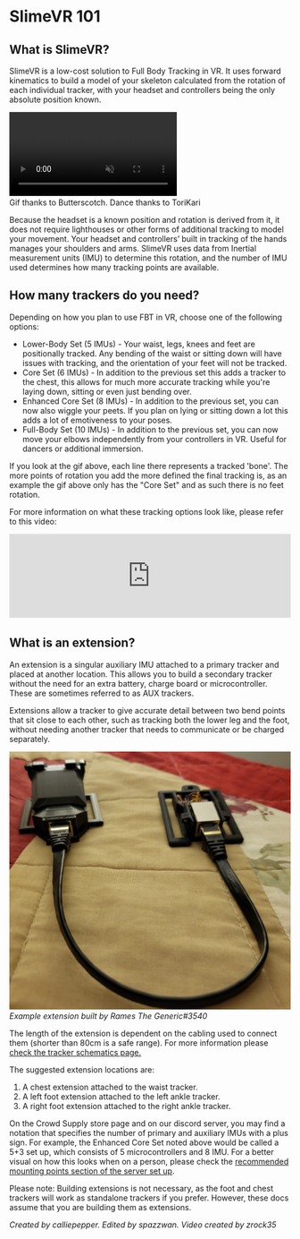 # SlimeVR 101

## What is SlimeVR?

SlimeVR is a low-cost solution to Full Body Tracking in VR. It uses forward kinematics to build a model of your skeleton calculated from the rotation of each individual tracker, with your headset and controllers being the only absolute position known.

<div class="embeddedVideo">
	<video name="Firmware Tools Example" codecs='video/webm;codecs="vp9"' autoplay muted loop>
	  <source src="./assets/videos/ostriches.webm">
	</video><br>
	Gif thanks to Butterscotch. Dance thanks to ToriKari
</div>

Because the headset is a known position and rotation is derived from it, it does not require lighthouses or other forms of additional tracking to model your movement. Your headset and controllers’ built in tracking of the hands manages your shoulders and arms. SlimeVR uses data from Inertial measurement units (IMU) to determine this rotation, and the number of IMU used determines how many tracking points are available.

## How many trackers do you need?

Depending on how you plan to use FBT in VR, choose one of the following options:

* Lower-Body Set (5 IMUs) - Your waist, legs, knees and feet are positionally tracked. Any bending of the waist or sitting down will have issues with tracking, and the orientation of your feet will not be tracked.
* Core Set (6 IMUs) - In addition to the previous set this adds a tracker to the chest, this allows for much more accurate tracking while you're laying down, sitting or even just bending over.
* Enhanced Core Set (8 IMUs) - In addition to the previous set, you can now also wiggle your peets. If you plan on lying or sitting down a lot this adds a lot of emotiveness to your poses.
* Full-Body Set (10 IMUs) - In addition to the previous set, you can now move your elbows independently from your controllers in VR. Useful for dancers or additional immersion.

If you look at the gif above, each line there represents a tracked 'bone'. The more points of rotation you add the more defined the final tracking is, as an example the gif above only has the "Core Set" and as such there is no feet rotation.

For more information on what these tracking options look like, please refer to this video:

<div class="video-container">
<iframe width="100%" height="auto" src="https://www.youtube.com/embed/KN3dxGNAq34" title="YouTube video player" frameborder="0" allow="accelerometer; autoplay muted; clipboard-write; encrypted-media; gyroscope; picture-in-picture" allowfullscreen></iframe>
</div>


## What is an extension?

An extension is a singular auxiliary IMU attached to a primary tracker and placed at another location. This allows you to build a secondary tracker without the need for an extra battery, charge board or microcontroller. These are sometimes referred to as AUX trackers.

Extensions allow a tracker to give accurate detail between two bend points that sit close to each other, such as tracking both the lower leg and the foot, without needing another tracker that needs to communicate or be charged separately.

![Extension Image](assets/img/extension.png)<br>
*Example extension built by Rames The Generic#3540*

The length of the extension is dependent on the cabling used to connect them (shorter than 80cm is a safe range). For more information please [check the tracker schematics page.](diy/tracker-schematics.md)

The suggested extension locations are:

1. A chest extension attached to the waist tracker.
1. A left foot extension attached to the left ankle tracker.
1. A right foot extension attached to the right ankle tracker.

On the Crowd Supply store page and on our discord server, you may find a notation that specifies the number of primary and auxiliary IMUs with a plus sign. For example, the Enhanced Core Set noted above would be called a 5+3 set up, which consists of 5 microcontrollers and 8 IMU. For a better visual on how this looks when on a person, please check the [recommended mounting points section of the server set up](server/putting-on-trackers.md#recommended-mounting-points).

Please note: Building extensions is not necessary, as the foot and chest trackers will work as standalone trackers if you prefer. However, these docs assume that you are building them as extensions.

*Created by calliepepper. Edited by spazzwan. Video created by zrock35*

